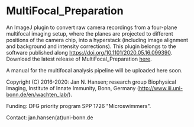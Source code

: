# MultiFocal_Preparation
An ImageJ plugin to convert raw camera recordings from a four-plane multifocal imaging setup, where the planes are projected to different positions of the camera chip, into a hyperstack (including image alignment and background and intensity corrections). This plugin belongs to the software published along https://doi.org/10.1101/2020.05.16.099390. Download the latest release of MultiFocal_Preparation [here](https://github.com/hansenjn/MultiFocalParticleTracker-Calibrator-3/releases/).

A manual for the multifocal analysis pipeline will be uploaded here soon.

Copyright (C) 2016-2020: Jan N. Hansen; research group Biophysical Imaging, Institute of Innate Immunity, Bonn, Germany (http://www.iii.uni-bonn.de/en/wachten_lab/).

Funding: DFG priority program SPP 1726 "Microswimmers".

Contact: jan.hansen(at)uni-bonn.de
